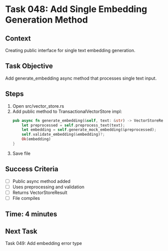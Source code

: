 # Task 048: Add Single Embedding Generation Method

## Context
Creating public interface for single text embedding generation.

## Task Objective
Add generate_embedding async method that processes single text input.

## Steps
1. Open src/vector_store.rs
2. Add public method to TransactionalVectorStore impl:
   ```rust
   pub async fn generate_embedding(&self, text: &str) -> VectorStoreResult<Vec<f32>> {
       let preprocessed = self.preprocess_text(text);
       let embedding = self.generate_mock_embedding(&preprocessed);
       self.validate_embedding(&embedding)?;
       Ok(embedding)
   }
   ```
3. Save file

## Success Criteria
- [ ] Public async method added
- [ ] Uses preprocessing and validation
- [ ] Returns VectorStoreResult
- [ ] File compiles

## Time: 4 minutes

## Next Task
Task 049: Add embedding error type